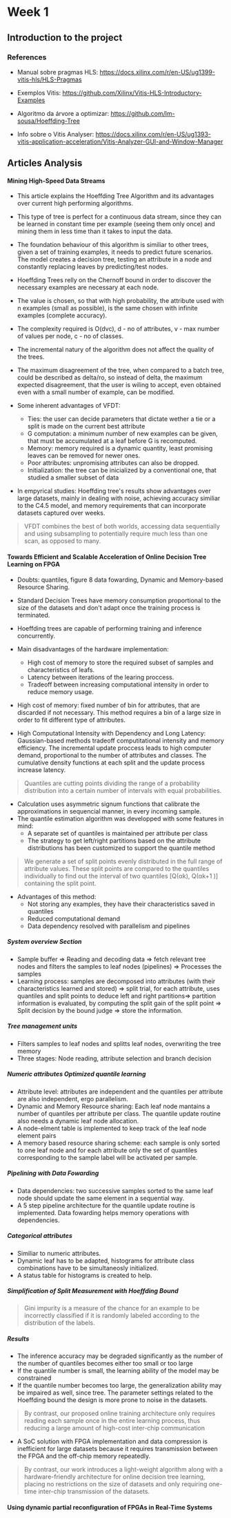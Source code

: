 # Week 1 

## Introduction to the project

### References 

- Manual sobre pragmas HLS: https://docs.xilinx.com/r/en-US/ug1399-vitis-hls/HLS-Pragmas

- Exemplos Vitis: https://github.com/Xilinx/Vitis-HLS-Introductory-Examples

- Algoritmo da árvore a optimizar: https://github.com/lm-sousa/Hoeffding-Tree

- Info sobre o Vitis Analyser: https://docs.xilinx.com/r/en-US/ug1393-vitis-application-acceleration/Vitis-Analyzer-GUI-and-Window-Manager


## Articles Analysis 

#### Mining High-Speed Data Streams 

- This article explains the Hoeffding Tree Algorithm and its advantages over current high performing algorithms. 
- This type of tree is perfect for a continuous data stream, since they can be learned in constant time per example (seeing them only once) and mining them in less time than it takes to input the data. 
- The foundation behaviour of this algorithm is similiar to other trees, given a set of training examples, it needs to predict future scenarios. The model creates a decision tree, testing an attribute in a node and constantly replacing leaves by predicting/test nodes. 
- Hoeffding Trees relly on the Chernoff bound in order to discover the necessary examples are necessary at each node. 
- The value is chosen, so that with high probability, the attribute used with n examples (small as possible), is the same chosen with infinite examples (complete accuracy). 
- The complexity required is O(dvc), d - no of attributes, v - max number of values per node, c - no of classes. 
- The incremental natury of the algorithm does not affect the quality of the trees. 
- The maximum disagreement of the tree, when compared to a batch tree, could be described as delta/ro, so instead of delta, the maximum expected disagreement, that the user is wiling to accept, even obtained even with a small number of example, can be modified.
- Some inherent advantages of VFDT: 
    - Ties: the user can decide parameters that dictate wether a tie or a split is made on the current best attribute
    - G computation: a minimum number of new examples can be given, that must be accumulated at a leaf before G is recomputed. 
    - Memory: memory required is a dynamic quantity, least promising leaves can be removed for newer ones. 
    - Poor attributes: unpromising attributes can also be dropped. 
    - Initialization: the tree can be inicialized by a conventional one, that studied a smaller subset of data

- In empyrical studies: Hoeffding tree's results show advantages over large datasets, mainly in dealing with noise, achieving accuracy similiar to the C4.5 model, and memory requirements that can incorporate datasets captured over weeks. 
> VFDT combines the best of both worlds, accessing data sequentially and using subsampling to potentially require much less than one scan, as opposed to many.



#### Towards Efficient and Scalable Acceleration of Online Decision Tree Learning on FPGA

- Doubts: quantiles, figure 8 data fowarding, Dynamic and Memory-based Resource Sharing.


- Standard Decision Trees have memory consumption proportional to the size of the datasets and don't adapt once the training process is terminated. 
- Hoeffding trees are capable of performing training and inference concurrently. 
- Main disadvantages of the hardware implementation: 
    - High cost of memory to store the required subset of samples and characteristics of leafs. 
    - Latency between iterations of the learing proccess. 
    - Tradeoff between increasing computational intensity in order to reduce memory usage. 
- High cost of memory: fixed number of bin for attributes, that are discarded if not necessary. This method requires a bin of a large size in order to fit different type of attributes. 
- High Computational Intensity with Dependency and Long Latency: Gaussian-based methods tradeoff computitational intensity and memory efficiency. The incremental update proccess leads to high computer demand, proportional to the number of attributes and classes. The cumulative density functions at each split and the update process increase latency.

> Quantiles are cutting points dividing the range of a probability distribution into a certain number of intervals with equal probabilities.
- Calculation uses asymmetric signum functions that calibrate the approximations in sequencial manner, in every incoming sample. 
- The quantile estimation algorithm was developped with some features in mind:
    - A separate set of quantiles is maintained per attribute per class
    - The strategy to get left/right partitions based on the attribute distributions has been customized to support the quantile method
> We generate a set of split points evenly distributed in the full range of attribute values. These split points are compared to the quantiles individually to find out the interval of two quantiles [Q(αk), Q(αk+1 )] containing the split point. 

- Advantages of this method: 
    - Not storing any examples, they have their characteristics saved in quantiles
    - Reduced computational demand
    - Data dependency resolved with parallelism and pipelines

##### System overview Section 

- Sample buffer => Reading and decoding data => fetch relevant tree nodes and filters the samples to leaf nodes (pipelines) => Processes the samples
- Learning process: samples are decomposed into attributes (with their characteristics learned and stored) => split trial, for each attribute, uses quantiles and split points to deduce left and right partitions=> partition information is evaluated, by computing the split gain of the split point => Split decision by the bound judge => store the information. 

##### Tree management units 

- Filters samples to leaf nodes and splitts leaf nodes, overwriting the tree memory 
- Three stages: Node reading, attribute selection and branch decision

##### Numeric attributes Optimized quantile learning

- Attribute level: attributes are independent and the quantiles per attribute are also independent, ergo parallelism. 
- Dynamic and Memory Resource sharing: Each leaf node mantains a number of quantiles per attribute per class. The quantile update routine also needs a dynamic leaf node allocation. 
- A node-elment table is implemented to keep track of the leaf node element pairs
- A memory based resource sharing scheme: each sample is only sorted to one leaf node and for each attribute only the set of quantiles corresponding to the sample label will be activated per sample. 

##### Pipelining with Data Fowarding

- Data dependencies:  two successive samples sorted to the same leaf node should update the same element in a sequential way.
- A 5 step pipeline architecture for the quantile update routine is implemented. Data fowarding helps memory operations with dependencies. 

##### Categorical attributes 

- Similiar to numeric attributes. 
- Dynamic leaf has to be adapted, histograms for attribute class combinations have to be simultaneosly initialized.
- A status table for histograms is created to help. 

#####  Simplification of Split Measurement with Hoeffding Bound

> Gini impurity is a measure of the chance for an example to be incorrectly classified if it is randomly labeled according to the distribution of the labels.

##### Results

- The inference accuracy may be degraded significantly as the number of  the number of quantiles becomes either too small or too large
- If the quantile number is small, the learning ability of the model may be constrained
- If the quantile number becomes too large, the generalization ability may be impaired as well, since tree. The parameter settings related to the Hoeffding bound the design is more prone to noise in the datasets.

> By contrast, our proposed online training architecture only requires reading each sample once in the entire learning process, thus reducing a large amount of high-cost inter-chip communication

- A SoC solution with FPGA implementation and data compression is inefficient for large datasets because it requires transmission between the FPGA and the off-chip memory repeatedly. 

> By contrast, our work introduces a light-weight algorithm along with a hardware-friendly architecture for online decision tree learning, placing no restrictions on the size of datasets and only requiring one-time inter-chip transmission of the datasets.


#### Using dynamic partial reconfiguration of FPGAs in Real-Time Systems 
